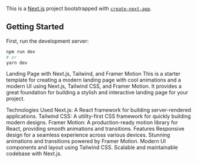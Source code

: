 This is a [Next.js](https://nextjs.org/) project bootstrapped with [`create-next-app`](https://github.com/vercel/next.js/tree/canary/packages/create-next-app).

## Getting Started

First, run the development server:

```bash
npm run dev
# or
yarn dev
```

Landing Page with Next.js, Tailwind, and Framer Motion
This is a starter template for creating a modern landing page with cool animations and a modern UI using Next.js, Tailwind CSS, and Framer Motion. It provides a great foundation for building a stylish and interactive landing page for your project.

Technologies Used
Next.js: A React framework for building server-rendered applications.
Tailwind CSS: A utility-first CSS framework for quickly building modern designs.
Framer Motion: A production-ready motion library for React, providing smooth animations and transitions.
Features
Responsive design for a seamless experience across various devices.
Stunning animations and transitions powered by Framer Motion.
Modern UI components and layout using Tailwind CSS.
Scalable and maintainable codebase with Next.js.


